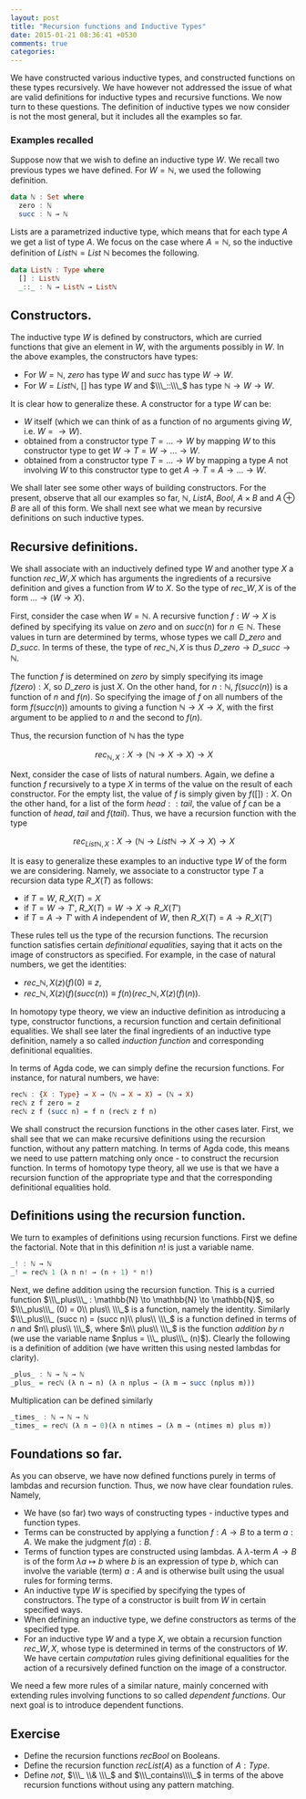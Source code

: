 ```yaml
---
layout: post
title: "Recursion functions and Inductive Types"
date: 2015-01-21 08:36:41 +0530
comments: true
categories:
---
```


We have constructed various inductive types, and constructed functions on these types recursively. We have however not addressed the issue of what are valid definitions for inductive types and recursive functions. We now turn to these questions. The definition of inductive types we now consider is not the most general, but it includes all the examples so far.

### Examples recalled

Suppose now that we wish to define an inductive type $W$. We recall two previous types we have defined. For $W = \mathbb{N}$, we used the following  definition.

``` haskell
data ℕ : Set where
  zero : ℕ
  succ : ℕ → ℕ
```

Lists are a parametrized inductive type, which means that for each type $A$ we get a list of type $A$. We focus on the case where $A =\mathbb{N}$, so the inductive definition of $List\mathbb{N}=List\  \mathbb{N}$ becomes the following.

```haskell
data Listℕ : Type where
  [] : Listℕ
  _::_ : ℕ → Listℕ → Listℕ

```  

## Constructors.

The inductive type $W$ is defined by constructors, which are curried functions that give an element in $W$, with the arguments possibly in $W$. In the above examples, the constructors have types:

* For $W = \mathbb{N}$, $zero$ has type $W$ and $succ$ has type $W \to W$.
* For $W = List\mathbb{N}$, $[]$ has  type $W$ and $\\\_::\\\_$ has  type $\mathbb{N}\to W \to W$.

It is clear how to generalize these. A constructor for a type $W$ can be:

* $W$ itself (which we can think of as a function of no arguments giving $W$, i.e. $W = \to W$).
* obtained from a constructor type  $T =\dots \to W$ by mapping $W$ to this constructor type to get $W \to T = W \to \dots \to W$.
* obtained from a constructor type $T = \dots \to W$ by mapping a type $A$ not involving $W$ to this constructor type to get $A \to T = A \to \dots \to W$.

We shall later see some other ways of building constructors. For the present, observe that all our examples so far, $\mathbb{N}$, $List A$, $Bool$, $A \times B$ and $A \oplus B$  are  all of this form. We shall next see what we mean by recursive definitions on such inductive types.

## Recursive definitions.

We shall associate with an inductively defined type $W$ and another type $X$ a function $rec\_{W, X}$ which has arguments the ingredients of a recursive definition and gives a function from $W$ to $X$. So the type of $rec\_{W, X}$ is  of the form $\dots \to (W \to X)$.

First, consider the case when $W = \mathbb{N}$. A recursive function $f: W \to X$ is defined by specifying its value on $zero$ and on $succ(n)$ for $n \in \mathbb{N}$. These values in turn are determined by terms, whose types we call $D\_{zero}$ and $D\_{succ}$. In terms of these, the type of $rec\_{\mathbb{N}, X}$ is thus $D\_{zero} \to D\_{succ} \to \mathbb{N}$.

The function $f$ is determined on $zero$ by simply specifying its image $f(zero) : X$, so $D\_{zero}$ is just $X$. On the other hand, for $n : \mathbb{N}$, $f(succ(n))$ is a function of $n$ and $f(n)$. So specifying the image of $f$ on all numbers of the form $f(succ(n))$ amounts to giving a function $\mathbb{N} \to X \to X$, with the first argument to be applied to $n$ and the second to $f(n)$.

Thus, the recursion function of $\mathbb{N}$ has the type

$$rec_{\mathbb{N}, X} : X \to (\mathbb{N} \to X \to X) \to X$$

Next, consider the case of lists of natural numbers. Again, we define a function $f$ recursively to a type $X$ in terms of the value on the result of each constructor. For the empty list, the value of $f$ is simply given by $f([]) : X$. On the other hand, for a list of the form $head :: tail$, the value of $f$ can be a function of $head$, $tail$ and $f(tail)$. Thus, we have a recursion function with the type

$$rec_{List \mathbb{N}, X} : X \to (\mathbb{N} \to List \mathbb{N} \to X \to X) \to X$$

It is easy to generalize these examples to an inductive type $W$ of the form we are considering. Namely, we associate to a constructor type $T$ a recursion data type $R\_X(T)$ as follows:

* if $T = W$, $R\_X(T) = X$
* if $T = W \to T'$, $R\_X(T) = W \to X \to R\_X(T')$
* if $T = A \to T'$ with $A$ independent of $W$, then $R\_X(T) = A \to R\_X(T')$

These rules tell us the type of the recursion functions. The recursion function satisfies certain _definitional equalities_, saying that it acts on the image of constructors as specified. For example, in the case of natural numbers, we get the identities:

* $rec\_{\mathbb{N}, X} (z) (f) (0) \equiv z$,
* $rec\_{\mathbb{N}, X} (z) (f) (succ(n)) \equiv f (n) (rec\_{\mathbb{N}, X} (z) (f) (n))$.

In homotopy type theory, we view an inductive definition as introducing a type, constructor functions, a recursion function and certain definitional equalities. We shall see later the final ingredients of an inductive type definition, namely a so called _induction function_ and corresponding definitional equalities.

In terms of Agda code, we can simply define the recursion functions. For instance, for natural numbers, we have:

```haskell
recℕ : {X : Type} → X → (ℕ → X → X) → (ℕ → X)
recℕ z f zero = z
recℕ z f (succ n) = f n (recℕ z f n)
```

We shall construct the recursion functions in the other cases later. First, we shall see that we can make recursive definitions using the recursion function, without any pattern matching. In terms of Agda code, this means we need to use pattern matching only once - to construct the recursion function. In terms of homotopy type theory, all we use is that we have a recursion function of the appropriate type and that the corresponding definitional equalities hold.

## Definitions using the recursion function.

We turn to examples of definitions using recursion functions. First we define the factorial. Note that in this definition $n!$ is just a variable name.

```haskell
_! : ℕ → ℕ
_! = recℕ 1 (λ n n! → (n + 1) * n!)
```

Next, we define addition using the recursion function. This is a curried function $\\\_plus\\\_ : \mathbb{N} \to \mathbb{N} \to \mathbb{N}$, so $\\\_plus\\\_ (0) = 0\\ plus\\ \\\_$ is a function, namely the identity. Similarly $\\\_plus\\\_ (succ n) = (succ n)\\ plus\\ \\\_$ is a function defined in terms of $n$ and $n\\ plus\\ \\\_$, where $n\\ plus\\ \\\_$ is the function _addition by $n$_ (we use the variable name $nplus = \\\_ plus\\\_ (n)$). Clearly the following is a definition of addition (we have written this using nested lambdas for clarity).

```haskell
_plus_ : ℕ → ℕ → ℕ
_plus_ = recℕ (λ n → n) (λ n nplus → (λ m → succ (nplus m)))

```

Multiplication can be  defined similarly

```haskell
_times_ : ℕ → ℕ → ℕ
_times_ = recℕ (λ n → 0)(λ n ntimes → (λ m → (ntimes m) plus m))
```

## Foundations so far.

As you can observe, we have now defined functions purely in terms of lambdas and recursion function. Thus, we now have clear foundation rules. Namely,

* We have (so far) two ways of constructing types - inductive types and function types.
* Terms can be constructed by applying a function $f: A \to B$ to a term $a : A$. We make the judgment $f(a) : B$.  
* Terms of function types are constructed using lambdas. A $\lambda$-term $A \to B$ is of the form $\lambda a \mapsto b$ where $b$ is an expression of type $b$, which can involve the variable (term)
$a : A$ and is otherwise built using the usual rules for forming terms.
* An inductive type $W$ is specified by specifying the types of constructors. The type of a constructor is built from $W$ in certain specified ways.
* When defining an inductive type, we define constructors as terms of the specified type.
* For an inductive type $W$ and a type $X$, we obtain a recursion function $rec\_{W, X}$, whose type is determined in terms of the constructors of $W$. We have certain _computation_ rules giving definitional equalities for the action of a recursively defined function on the image of a constructor.

We need a few more rules of a similar nature, mainly concerned with extending rules involving functions to so called _dependent functions_. Our next goal is to introduce dependent functions.

## Exercise

* Define the recursion functions $recBool$ on Booleans.
* Define the recursion function $recList(A)$ as a function of $A : Type$.
* Define $not$, $\\\_ \\& \\\_$  and $\\\_contains\\\\_$ in terms of the above recursion functions without using any pattern matching.
